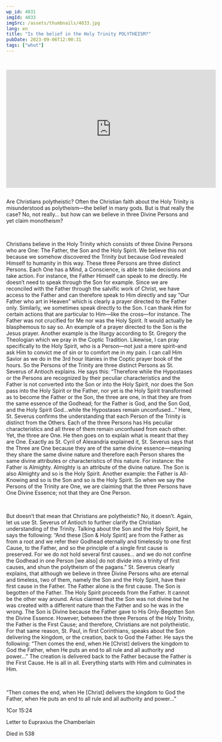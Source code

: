 ```yaml
---
wp_id: 4031
imgId: 4033
imgSrc: /assets/thumbnails/4033.jpg
lang: en
title: "Is the belief in the Holy Trinity POLYTHEISM?"
pubDate: 2023-09-06T12:00:31
tags: ["whut"]
---
```


<!-- page: 6 -->

<p><code></p>
<div class="video-container">
<iframe loading="lazy" width="560" height="315" src="https://www.youtube.com/embed/fOat0w-yUCg?si=PLqmx91cIaj3hceV" title="YouTube video player" frameborder="0" allow="accelerometer; autoplay; clipboard-write; encrypted-media; gyroscope; picture-in-picture; web-share" allowfullscreen></iframe>
</div>
<p></code></p>
<p><span data-contrast="auto">Are Christians polytheistic? Often the Christian faith about the Holy Trinity is misunderstood as polytheism—the belief in many gods. But is that really the case? No, not really… but how can we believe in three Divine Persons and yet claim monotheism?</span><span data-ccp-props="{&quot;201341983&quot;:0,&quot;335559739&quot;:200,&quot;335559740&quot;:276}"> </span></p>
<p>&nbsp;</p>
<p><span data-contrast="auto">Christians believe in the Holy Trinity which consists of three Divine Persons who are One: The Father, the Son and the Holy Spirit. We believe this not because we somehow discovered the Trinity but because God revealed Himself to humanity in this way. These three Persons are three distinct Persons. Each One has a Mind, a Conscience, is able to take decisions and take action. For instance, the Father Himself can speak to me directly. He doesn’t need to speak through the Son for example. Since we are reconciled with the Father through the salvific work of Christ, we have access to the Father and can therefore speak to Him directly and say “Our Father who art in Heaven” which is clearly a prayer directed to the Father only. Similarly, we sometimes speak directly to the Son. I can thank Him for certain actions that are particular to Him—like the cross—for instance. The Father was not crucified for Me nor was the Holy Spirit. It would actually be blasphemous to say so. An example of a prayer directed to the Son is the Jesus prayer. Another example is the liturgy according to St. Gregory the Theologian which we pray in the Coptic Tradition. Likewise, I can pray specifically to the Holy Spirit, who is a Person—not just a mere spirit&#8211;and ask Him to convict me of sin or to comfort me in my pain. I can call Him Savior as we do in the 3</span><span data-contrast="auto">rd</span><span data-contrast="auto"> hour litanies in the Coptic prayer book of the hours. So the Persons of the Trinity are three distinct Persons as St. Severus of Antioch explains. He says this: “Therefore while the Hypostases or the Persons are recognized by their peculiar characteristics and the Father is not converted into the Son or into the Holy Spirit, nor does the Son pass into the Holy Spirit or the Father, nor yet is the Holy Spirit transformed as to become the Father or the Son, the three are one, in that they are from the same essence of the Godhead; for the Father is God, and the Son God, and the Holy Spirit God…while the Hypostases remain unconfused…” Here, St. Severus confirms the understanding that each Person of the Trinity is distinct from the Others. Each of the three Persons has His peculiar characteristics and all three of them remain unconfused from each other. Yet, the three are One. He then goes on to explain what is meant that they are One. Exactly as St. Cyril of Alexandria explained it, St. Severus says that the Three are One because they are of the same divine essence—meaning they share the same divine nature and therefore each Person shares the same divine attributes or characteristics of this nature. For instance: the Father is Almighty. Almighty is an attribute of the divine nature. The Son is also Almighty and so is the Holy Spirit. Another example: the Father is All-Knowing and so is the Son and so is the Holy Spirit. So when we say the Persons of the Trinity are One, we are claiming that the three Persons have One Divine Essence; not that they are One Person</span><span data-contrast="auto">. </span><span data-ccp-props="{&quot;201341983&quot;:0,&quot;335559739&quot;:200,&quot;335559740&quot;:276}"> </span></p>
<p>&nbsp;</p>
<p><span data-contrast="auto">But doesn’t that mean that Christians are polytheistic? No, it doesn’t. Again, let us use St. Severus of Antioch to further clarify the Christian understanding of the Trinity. Talking about the Son and the Holy Spirit, he says the following: “And these [Son &amp; Holy Spirit] are from the Father as from a root and we refer their Godhead eternally and timelessly to one first Cause, to the Father, and so the principle of a single first cause is preserved. For we do not hold several first causes… and we do not confine the Godhead in one Person [we also] do not divide into a trinity of first causes, and shun the polytheism of the pagans.” St. Severus clearly explains, that although we believe in three Divine Persons who are eternal and timeless, two of them, namely the Son and the Holy Spirit, have their first cause in the Father. The Father alone is the first cause. The Son is begotten of the Father. The Holy Spirit proceeds from the Father. It cannot be the other way around. Arius claimed that the Son was not divine but he was created with a different nature than the Father and so he was in the wrong. The Son is Divine because the Father gave to His Only-Begotten Son the Divine Essence. However, between the three Persons of the Holy Trinity, the Father is the First Cause; and therefore, Christians are not polytheistic. For that same reason, St. Paul, in first Corinthians, speaks about the Son delivering the kingdom, or the creation, back to God the Father. He says the following: “Then comes the end, when He [Christ] delivers the kingdom to God the Father, when He puts an end to all rule and all authority and power…” The creation is delivered back to the Father because the Father is the First Cause. He is all in all. Everything starts with Him and culminates in Him.</span><span data-ccp-props="{&quot;201341983&quot;:0,&quot;335559739&quot;:200,&quot;335559740&quot;:276}"> </span></p>
<p><span data-ccp-props="{&quot;201341983&quot;:0,&quot;335559739&quot;:200,&quot;335559740&quot;:276}"> </span></p>
<p><span data-contrast="auto">“Then comes the end, when He [Christ] delivers the kingdom to God the Father, when He puts an end to all rule and all authority and power…”</span><span data-ccp-props="{&quot;201341983&quot;:0,&quot;335559739&quot;:200,&quot;335559740&quot;:276}"> </span></p>
<p><span data-contrast="auto">1Cor 15:24</span><span data-ccp-props="{&quot;201341983&quot;:0,&quot;335559739&quot;:200,&quot;335559740&quot;:276}"> </span></p>
<p><span data-contrast="auto">Letter to Eupraxius the Chamberlain</span><span data-ccp-props="{&quot;201341983&quot;:0,&quot;335559739&quot;:200,&quot;335559740&quot;:276}"> </span></p>
<p><span data-contrast="auto">Died in 538</span><span data-ccp-props="{&quot;201341983&quot;:0,&quot;335559739&quot;:200,&quot;335559740&quot;:276}"> </span></p>
